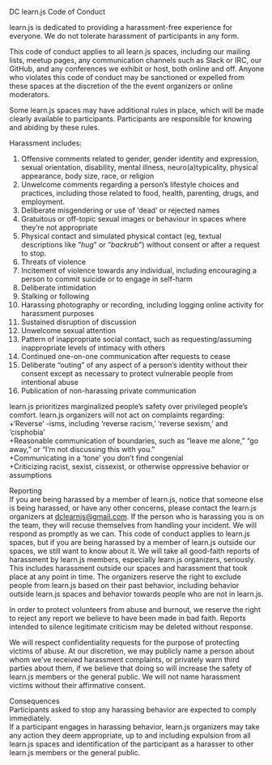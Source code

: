 DC learn.js Code of Conduct  

learn.js is dedicated to providing a harassment-free experience for everyone. We do not tolerate harassment of participants in any form.  

This code of conduct applies to all learn.js spaces, including our mailing lists, meetup pages, any communication channels such as Slack or IRC, our GitHub, and any conferences we exhibit or host, both online and off. Anyone who violates this code of conduct may be sanctioned or expelled from these spaces at the discretion of the the event organizers or online moderators.  

Some learn.js spaces may have additional rules in place, which will be made clearly available to participants. Participants are responsible for knowing and abiding by these rules.  

Harassment includes:
1. Offensive comments related to gender, gender identity and expression, sexual orientation, disability, mental illness, neuro(a)typicality, physical appearance, body size, race, or religion  
2. Unwelcome comments regarding a person’s lifestyle choices and practices, including those related to food, health, parenting, drugs, and employment.  
3. Deliberate misgendering or use of ‘dead’ or rejected names  
4. Gratuitous or off-topic sexual images or behaviour  in spaces where they’re not appropriate  
5. Physical contact and simulated physical contact (eg, textual descriptions like “*hug*” or “*backrub*”) without consent or after a request to stop.  
6. Threats of violence  
7. Incitement of violence towards any individual, including encouraging a person to commit suicide or to engage in self-harm  
8. Deliberate intimidation  
9. Stalking or following  
10. Harassing photography or recording, including logging online activity for harassment purposes  
11. Sustained disruption of discussion  
12. Unwelcome sexual attention  
13. Pattern of inappropriate social contact, such as requesting/assuming inappropriate levels of intimacy with others  
14. Continued one-on-one communication after requests to cease  
15. Deliberate “outing” of any aspect of a person’s identity without their consent except as necessary to protect vulnerable people from intentional abuse  
16. Publication of non-harassing private communication  

learn.js prioritizes marginalized people’s safety over privileged people’s comfort. learn.js organizers will not act on complaints regarding:  
+‘Reverse’ -isms, including ‘reverse racism,’ ‘reverse sexism,’ and ‘cisphobia’  
+Reasonable communication of boundaries, such as “leave me alone,” “go away,” or “I’m not discussing this with you.”  
+Communicating in a ‘tone’ you don’t find congenial  
+Criticizing racist, sexist, cissexist, or otherwise oppressive behavior or assumptions  

Reporting  
If you are being harassed by a member of learn.js, notice that someone else is being harassed, or have any other concerns, please contact the learn.js organizers at dclearnjs@gmail.com. If the person who is harassing you is on the team, they will recuse themselves from handling your incident. We will respond as promptly as we can.
This code of conduct applies to learn.js spaces, but if you are being harassed by a member of learn.js outside our spaces, we still want to know about it. We will take all good-faith reports of harassment by learn.js members, especially learn.js organizers, seriously. This includes harassment outside our spaces and harassment that took place at any point in time. The organizers reserve the right to exclude people from learn.js based on their past behavior, including behavior outside learn.js spaces and behavior towards people who are not in learn.js.  

In order to protect volunteers from abuse and burnout, we reserve the right to reject any report we believe to have been made in bad faith. Reports intended to silence legitimate criticism may be deleted without response.  

We will respect confidentiality requests for the purpose of protecting victims of abuse. At our discretion, we may publicly name a person about whom we’ve received harassment complaints, or privately warn third parties about them, if we believe that doing so will increase the safety of learn.js members or the general public. We will not name harassment victims without their affirmative consent.  

Consequences  
Participants asked to stop any harassing behavior are expected to comply immediately.  
If a participant engages in harassing behavior, learn.js organizers may take any action they deem appropriate, up to and including expulsion from all learn.js spaces and identification of the participant as a harasser to other learn.js members or the general public.  

